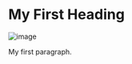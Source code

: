<html>
<body>

<h1>My First Heading</h1>

![image](https://github.com/user-attachments/assets/c2952078-cf8e-4129-a271-5ea4ff483c9d)

<p>My first paragraph.</p>

</body>
</html>

